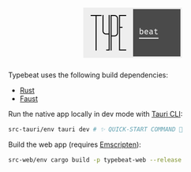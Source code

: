 <h1 align="center">
  <img src="./static/logo/screenshot.png" alt="Typebeat logo" width="200" />
</h1>

Typebeat uses the following build dependencies:

- [Rust](https://www.rust-lang.org/learn/get-started)
- [Faust](https://github.com/grame-cncm/faust/releases)

Run the native app locally in dev mode with [Tauri CLI](https://tauri.studio/en/docs/usage/development/integration#1-install-tauri-cli-package-as-a-dev-dependency):

```bash
src-tauri/env tauri dev # ✨ QUICK-START COMMAND 💫
```

Build the web app (requires [Emscripten](https://emscripten.org/docs/getting_started/downloads.html)):

```bash
src-web/env cargo build -p typebeat-web --release
```

